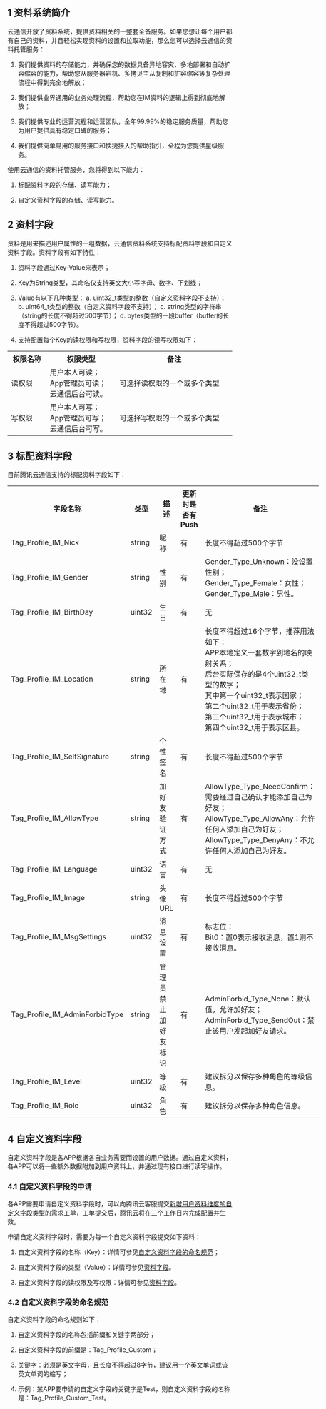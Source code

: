 ## 1 资料系统简介

云通信开放了资料系统，提供资料相关的一整套全备服务。如果您想让每个用户都有自己的资料，并且轻松实现资料的设置和拉取功能，那么您可以选择云通信的资料托管服务：

1. 我们提供资料的存储能力，并确保您的数据具备异地容灾、多地部署和自动扩容缩容的能力，帮助您从服务器宕机、多拷贝主从复制和扩容缩容等复杂处理流程中得到完全地解放；

1. 我们提供业界通用的业务处理流程，帮助您在IM资料的逻辑上得到彻底地解放；

1. 我们提供专业的运营流程和运营团队，全年99.99%的稳定服务质量，帮助您为用户提供具有稳定口碑的服务；

1. 我们提供简单易用的服务接口和快捷接入的帮助指引，全程为您提供星级服务。

使用云通信的资料托管服务，您将得到以下能力：

1. 标配资料字段的存储、读写能力；

1. 自定义资料字段的存储、读写能力。

## 2 资料字段

资料是用来描述用户属性的一组数据，云通信资料系统支持标配资料字段和自定义资料字段。资料字段有如下特性：

1. 资料字段通过Key-Value来表示；

1. Key为String类型，其命名仅支持英文大小写字母、数字、下划线；

1. Value有以下几种类型：
   a. uint32_t类型的整数（自定义资料字段不支持）；
   b. uint64_t类型的整数（自定义资料字段不支持）；
   c. string类型的字符串（string的长度不得超过500字节）；
   d. bytes类型的一段buffer（buffer的长度不得超过500字节）。

1. 支持配置每个Key的读权限和写权限，资料字段的读写权限如下：

<table style="display:table">
		<tbody>
			<tr>
				<th> 权限名称</th>
				<th> 权限类型</th>
				<th> 备注</th>
			</tr>
			<tr>
				<td> 读权限</td>
				<td> 
					用户本人可读；<br>
					App管理员可读；<br>
					云通信后台可读。<br>
				</td>
				<td> 可选择读权限的一个或多个类型</td>
			</tr>
			<tr>
				<td> 写权限</td>
				<td> 
					用户本人可写；<br>
					App管理员可写；<br>
					云通信后台可写。<br>
				</td>
				<td> 可选择写权限的一个或多个类型</td>
			</tr>
		</tbody>
	</table>

## 3 标配资料字段

目前腾讯云通信支持的标配资料字段如下：

<table style="display:table;width:100%">
		<tbody>
			<tr>
			<th style="width:15%;"> 字段名称</th>
				<th style="width:5%;"> 类型</th>
				<th style="width:16%;"> 描述</th>
				<th style="width:19%;"> 更新时是否有Push</th>
				<th> 备注</th>
			</tr>
			<tr>
				<td> Tag_Profile_IM_Nick</td>
				<td> string</td>
				<td> 昵称</td>
				<td> 有</td>
				<td> 长度不得超过500个字节</td>
			</tr>
			<tr>
				<td> Tag_Profile_IM_Gender</td>
				<td> string</td>
				<td> 性别</td>
				<td> 有</td>
				<td> 
					Gender_Type_Unknown：没设置性别；<br>
					Gender_Type_Female：女性；<br>
					Gender_Type_Male：男性。<br>
				</td>
			</tr>
			<tr>
				<td> Tag_Profile_IM_BirthDay</td>
				<td> uint32</td>
				<td> 生日</td>
				<td> 有</td>
				<td> 无</td>
			</tr>
			<tr>
				<td> Tag_Profile_IM_Location</td>
				<td> string</td>
				<td> 所在地</td>
				<td> 有</td>
				<td> 
					长度不得超过16个字节，推荐用法如下：<br>
					APP本地定义一套数字到地名的映射关系；<br>
					后台实际保存的是4个uint32_t类型的数字；<br>
					其中第一个uint32_t表示国家；<br>
					第二个uint32_t用于表示省份；<br>
					第三个uint32_t用于表示城市；<br>
					第四个uint32_t用于表示区县。<br>
				</td>
			</tr>
			<tr>
				<td> Tag_Profile_IM_SelfSignature</td>
				<td> string</td>
				<td> 个性签名</td>
				<td> 有</td>
				<td> 长度不得超过500个字节</td>
			</tr>
			<tr>
				<td> Tag_Profile_IM_AllowType</td>
				<td> string</td>
				<td> 加好友验证方式</td>
				<td> 有</td>
				<td> 
					AllowType_Type_NeedConfirm：需要经过自己确认才能添加自己为好友；<br>
					AllowType_Type_AllowAny：允许任何人添加自己为好友；<br>
					AllowType_Type_DenyAny：不允许任何人添加自己为好友。<br>
				</td>
			</tr>
			<tr>
				<td> Tag_Profile_IM_Language</td>
				<td> uint32</td>
				<td> 语言</td>
				<td> 有</td>
				<td> 无</td>
			</tr>
			<tr>
				<td> Tag_Profile_IM_Image</td>
				<td> string</td>
				<td> 头像URL</td>
				<td> 有</td>
				<td> 长度不得超过500个字节</td>
			</tr>
			<tr>
				<td> Tag_Profile_IM_MsgSettings</td>
				<td> uint32</td>
				<td> 消息设置</td>
				<td> 有</td>
				<td> 
					标志位：<br>
					Bit0：置0表示接收消息，置1则不接收消息。<br>
				</td>
			</tr>
			<tr>
				<td> Tag_Profile_IM_AdminForbidType</td>
				<td> string</td>
				<td> 管理员禁止加好友标识</td>
				<td> 有</td>
				<td> 
					AdminForbid_Type_None：默认值，允许加好友；<br>
					AdminForbid_Type_SendOut：禁止该用户发起加好友请求。<br>
				</td>
			</tr>
			<tr>
				<td> Tag_Profile_IM_Level</td>
				<td> uint32</td>
				<td> 等级</td>
				<td> 有</td>
				<td> 建议拆分以保存多种角色的等级信息。</td>
			</tr>
			<tr>
				<td> Tag_Profile_IM_Role</td>
				<td> uint32</td>
				<td> 角色</td>
				<td> 有</td>
				<td> 建议拆分以保存多种角色信息。</td>
			</tr>
		</tbody>
	</table>

## 4 自定义资料字段

自定义资料字段是各APP根据各自业务需要而设置的用户数据。通过自定义资料，各APP可以将一些额外数据附加到用户资料上，并通过现有接口进行读写操作。

### 4.1 自定义资料字段的申请

各APP需要申请自定义资料字段时，可以向腾讯云客服提交<a href="https://cloud.tencent.com/document/product/269/3916#2.3-.E6.96.B0.E5.A2.9E.E7.94.A8.E6.88.B7.E8.B5.84.E6.96.99.E7.BB.B4.E5.BA.A6.E7.9A.84.E8.87.AA.E5.AE.9A.E4.B9.89.E5.AD.97.E6.AE.B5">新增用户资料维度的自定义字段</a>类型的需求工单，工单提交后，腾讯云将在三个工作日内完成配置并生效。

申请自定义资料字段时，需要为每一个自定义资料字段提交如下资料：

1. 自定义资料字段的名称（Key）：详情可参见<a href="https://cloud.tencent.com/document/product/269/1500#4.2-.E8.87.AA.E5.AE.9A.E4.B9.89.E8.B5.84.E6.96.99.E5.AD.97.E6.AE.B5.E7.9A.84.E5.91.BD.E5.90.8D.E8.A7.84.E8.8C.83">自定义资料字段的命名规范</a>；

1. 自定义资料字段的类型（Value）：详情可参见<a href="https://cloud.tencent.com/document/product/269/1500#2-.E8.B5.84.E6.96.99.E5.AD.97.E6.AE.B5">资料字段</a>。

1. 自定义资料字段的读权限及写权限：详情可参见<a href="https://cloud.tencent.com/document/product/269/1500#2-.E8.B5.84.E6.96.99.E5.AD.97.E6.AE.B5">资料字段</a>。

### 4.2 自定义资料字段的命名规范

自定义资料字段的命名规则如下：

1. 自定义资料字段的名称包括前缀和关键字两部分；

1. 自定义资料字段的前缀是：Tag_Profile_Custom；

1. 关键字：必须是英文字母，且长度不得超过8字节，建议用一个英文单词或该英文单词的缩写；

1. 示例：某APP要申请的自定义字段的关键字是Test，则自定义资料字段的名称是：Tag_Profile_Custom_Test。


